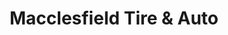 ---
title: "Macclesfield Tire & Auto"
url: /macclesfield/macclesfield-tire-und-auto/
shop: Reifen
---